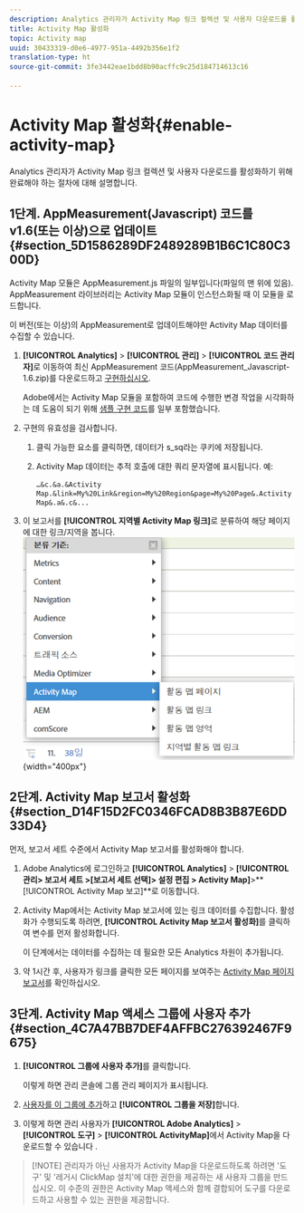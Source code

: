 ```yaml
---
description: Analytics 관리자가 Activity Map 링크 컬렉션 및 사용자 다운로드를 활성화하기 위해 완료해야 하는 절차에 대해 설명합니다.
title: Activity Map 활성화
topic: Activity map
uuid: 30433319-d0e6-4977-951a-4492b356e1f2
translation-type: ht
source-git-commit: 3fe3442eae1bdd8b90acffc9c25d184714613c16

---
```



# Activity Map 활성화{#enable-activity-map}

Analytics 관리자가 Activity Map 링크 컬렉션 및 사용자 다운로드를 활성화하기 위해 완료해야 하는 절차에 대해 설명합니다.

## 1단계. AppMeasurement(Javascript) 코드를 v1.6(또는 이상)으로 업데이트{#section_5D1586289DF2489289B1B6C1C80C300D}

Activity Map 모듈은 AppMeasurement.js 파일의 일부입니다(파일의 맨 위에 있음). AppMeasurement 라이브러리는 Activity Map 모듈이 인스턴스화될 때 이 모듈을 로드합니다.

이 버전(또는 이상)의 AppMeasurement로 업데이트해야만 Activity Map 데이터를 수집할 수 있습니다.

1. **[!UICONTROL Analytics]** > **[!UICONTROL 관리]** > **[!UICONTROL 코드 관리자]**&#x200B;로 이동하여 최신 AppMeasurement 코드(AppMeasurement_Javascript-1.6.zip)를 다운로드하고 [구현하십시오](https://docs.adobe.com/content/help/ko-KR/analytics/implementation/js/overview.html).

   Adobe에서는 Activity Map 모듈을 포함하여 코드에 수행한 변경 작업을 시각화하는 데 도움이 되기 위해 [샘플 구현 코드](/help/analyze/activity-map/activitymap-getting-started/activitymap-getting-started-admins/activitymap-sample-implementation-code.md)를 일부 포함했습니다.

1. 구현의 유효성을 검사합니다.

   1. 클릭 가능한 요소를 클릭하면, 데이터가 s_sq라는 쿠키에 저장됩니다.
   1. Activity Map 데이터는 추적 호출에 대한 쿼리 문자열에 표시됩니다. 예:

      ```
      …&c.&a.&Activity Map.&link=My%20Link&region=My%20Region&page=My%20Page&.Activity Map&.a&.c&...
      ```

1. 이 보고서를 **[!UICONTROL 지역별 Activity Map 링크]**&#x200B;로 분류하여 해당 페이지에 대한 링크/지역을 봅니다.  ![](assets/am_breakdown.png){width=&quot;400px&quot;}

## 2단계. Activity Map 보고서 활성화 {#section_D14F15D2FC0346FCAD8B3B87E6DD33D4}

먼저, 보고서 세트 수준에서 Activity Map 보고서를 활성화해야 합니다.

1. Adobe Analytics에 로그인하고 **[!UICONTROL Analytics]** > **[!UICONTROL 관리> 보고서 세트 >[보고서 세트 선택]> 설정 편집 > Activity Map]**>**[!UICONTROL  Activity Map 보고&#x200B;]**로 이동합니다.
1. Activity Map에서는 Activity Map 보고서에 있는 링크 데이터를 수집합니다. 활성화가 수행되도록 하려면, **[!UICONTROL Activity Map 보고서 활성화]**&#x200B;를 클릭하여 변수를 먼저 활성화합니다.

   이 단계에서는 데이터를 수집하는 데 필요한 모든 Analytics 차원이 추가됩니다.

1. 약 1시간 후, 사용자가 링크를 클릭한 모든 페이지를 보여주는 [Activity Map 페이지 보고서](/help/analyze/activity-map/activitymap-reporting-analytics.md)를 확인하십시오.

## 3단계. Activity Map 액세스 그룹에 사용자 추가 {#section_4C7A47BB7DEF4AFFBC276392467F9675}

1. **[!UICONTROL 그룹에 사용자 추가]**&#x200B;를 클릭합니다.

   이렇게 하면 관리 콘솔에 그룹 관리 페이지가 표시됩니다.

1. [사용자를 이 그룹에 추가](https://docs.adobe.com/content/help/ko-KR/analytics/admin/user-product-management/user-groups/groups.html)하고 **[!UICONTROL 그룹을 저장]**&#x200B;합니다.

1. 이렇게 하면 관리 사용자가 **[!UICONTROL Adobe Analytics]** > **[!UICONTROL 도구]** > **[!UICONTROL ActivityMap]**&#x200B;에서 Activity Map을 다운로드할 수 있습니다 .

>[!NOTE] 관리자가 아닌 사용자가 Activity Map을 다운로드하도록 하려면 &#39;도구&#39; 및 &#39;레거시 ClickMap 설치&#39;에 대한 권한을 제공하는 새 사용자 그룹을 만드십시오. 이 수준의 권한은 Activity Map 액세스와 함께 결합되어 도구를 다운로드하고 사용할 수 있는 권한을 제공합니다.
